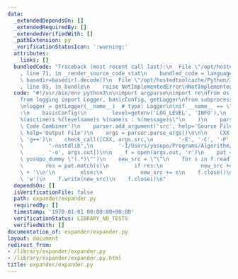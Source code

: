 ```yaml
---
data:
  _extendedDependsOn: []
  _extendedRequiredBy: []
  _extendedVerifiedWith: []
  _pathExtension: py
  _verificationStatusIcon: ':warning:'
  attributes:
    links: []
  bundledCode: "Traceback (most recent call last):\n  File \"/opt/hostedtoolcache/Python/3.9.0/x64/lib/python3.9/site-packages/onlinejudge_verify/documentation/build.py\"\
    , line 71, in _render_source_code_stat\n    bundled_code = language.bundle(stat.path,\
    \ basedir=basedir).decode()\n  File \"/opt/hostedtoolcache/Python/3.9.0/x64/lib/python3.9/site-packages/onlinejudge_verify/languages/python.py\"\
    , line 85, in bundle\n    raise NotImplementedError\nNotImplementedError\n"
  code: "#!/usr/bin/env python3\n\nimport argparse\nimport re\nfrom os import getenv\n\
    from logging import Logger, basicConfig, getLogger\nfrom subprocess import check_call\n\
    \nlogger = getLogger(__name__)  # type: Logger\n\nif __name__ == \"__main__\"\
    :\n    basicConfig(\n        level=getenv('LOG_LEVEL', 'INFO'),\n        format=\"\
    %(asctime)s %(levelname)s %(name)s : %(message)s\"\n    )\n    parser = argparse.ArgumentParser(description='Source\
    \ Code Combiner')\n    parser.add_argument('src', help='Source File')\n    parser.add_argument('out',\
    \ help='Output File')\n    args = parser.parse_args()\n\n\n    CXX = getenv('CXX',\
    \ 'g++')\n    check_call([CXX, args.src,\n        '-E', '-C', '-P',\n        '-I/Users/yosupo/Programs/Algorithm/src',\n\
    \        '-nostdlib',\n        '-I/Users/yosupo/Programs/Algorithm/expander/dummy_include',\n\
    \        '-o', args.out])\n\n    f = open(args.out, 'r')\n    pat = re.compile(r'#pragma\
    \ yosupo_dummy \"(.*)\"')\n    new_src = \"\"\n    for s in f.readlines():\n \
    \       res = pat.match(s)\n        if res:\n            new_src += res.group(1)\
    \ + '\\n'\n        else:\n            new_src += s\n    f.close()\n    f = open(args.out,\
    \ 'w')\n    f.write(new_src)\n    f.close()\n"
  dependsOn: []
  isVerificationFile: false
  path: expander/expander.py
  requiredBy: []
  timestamp: '1970-01-01 00:00:00+00:00'
  verificationStatus: LIBRARY_NO_TESTS
  verifiedWith: []
documentation_of: expander/expander.py
layout: document
redirect_from:
- /library/expander/expander.py
- /library/expander/expander.py.html
title: expander/expander.py
---
```

